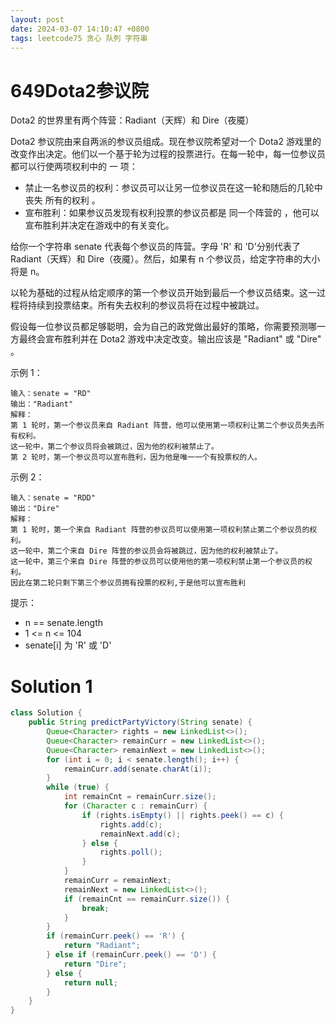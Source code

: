 ```yaml
---
layout: post
date: 2024-03-07 14:10:47 +0800
tags: leetcode75 贪心 队列 字符串
---
```


# 649Dota2参议院

Dota2 的世界里有两个阵营：Radiant（天辉）和 Dire（夜魇）

Dota2 参议院由来自两派的参议员组成。现在参议院希望对一个 Dota2 游戏里的改变作出决定。他们以一个基于轮为过程的投票进行。在每一轮中，每一位参议员都可以行使两项权利中的 一 项：
+ 禁止一名参议员的权利：参议员可以让另一位参议员在这一轮和随后的几轮中丧失 所有的权利 。
+ 宣布胜利：如果参议员发现有权利投票的参议员都是 同一个阵营的 ，他可以宣布胜利并决定在游戏中的有关变化。

给你一个字符串 senate 代表每个参议员的阵营。字母 'R' 和 'D'分别代表了 Radiant（天辉）和 Dire（夜魇）。然后，如果有 n 个参议员，给定字符串的大小将是 n。

以轮为基础的过程从给定顺序的第一个参议员开始到最后一个参议员结束。这一过程将持续到投票结束。所有失去权利的参议员将在过程中被跳过。

假设每一位参议员都足够聪明，会为自己的政党做出最好的策略，你需要预测哪一方最终会宣布胜利并在 Dota2 游戏中决定改变。输出应该是 "Radiant" 或 "Dire" 。

示例 1：
```
输入：senate = "RD"
输出："Radiant"
解释：
第 1 轮时，第一个参议员来自 Radiant 阵营，他可以使用第一项权利让第二个参议员失去所有权利。
这一轮中，第二个参议员将会被跳过，因为他的权利被禁止了。
第 2 轮时，第一个参议员可以宣布胜利，因为他是唯一一个有投票权的人。
```
示例 2：
```
输入：senate = "RDD"
输出："Dire"
解释：
第 1 轮时，第一个来自 Radiant 阵营的参议员可以使用第一项权利禁止第二个参议员的权利。
这一轮中，第二个来自 Dire 阵营的参议员会将被跳过，因为他的权利被禁止了。
这一轮中，第三个来自 Dire 阵营的参议员可以使用他的第一项权利禁止第一个参议员的权利。
因此在第二轮只剩下第三个参议员拥有投票的权利,于是他可以宣布胜利
```
提示：
+ n == senate.length
+ 1 <= n <= 104
+ senate[i] 为 'R' 或 'D'

# Solution 1

```java
class Solution {
    public String predictPartyVictory(String senate) {
        Queue<Character> rights = new LinkedList<>();
        Queue<Character> remainCurr = new LinkedList<>();
        Queue<Character> remainNext = new LinkedList<>();
        for (int i = 0; i < senate.length(); i++) {
            remainCurr.add(senate.charAt(i));
        }
        while (true) {
            int remainCnt = remainCurr.size();
            for (Character c : remainCurr) {
                if (rights.isEmpty() || rights.peek() == c) {
                    rights.add(c);
                    remainNext.add(c);
                } else {
                    rights.poll();
                }
            }
            remainCurr = remainNext;
            remainNext = new LinkedList<>();
            if (remainCnt == remainCurr.size()) {
                break;
            }
        }
        if (remainCurr.peek() == 'R') {
            return "Radiant";
        } else if (remainCurr.peek() == 'D') {
            return "Dire";
        } else {
            return null;
        }
    }
}
```

